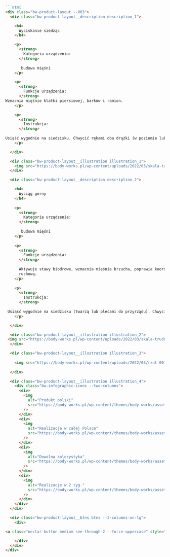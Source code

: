 ```md
```html
<div class="bw-product-layout --003">
  <div class="bw-product-layout__description description_1">

    <h4>
      Wyciskanie siedząc
    </h4>

    <p>
      <strong>
        Kategoria urządzenia:
      </strong>
      
       budowa mięśni
    </p>

    <p>
      <strong>
        Funkcje urządzenia:
      </strong>
Wzmacnia mięśnie klatki piersiowej, barków i ramion.
    </p>

    <p>
      <strong>
        Instrukcja:
      </strong>
      
Usiąść wygodnie na siedzisku. Chwycić rękami oba drążki (w poziomie lub pionie) i odepchnąć od siebie. Wytrzymać chwilę, wrócić do pozycji wyjściowej. Powtarzać ćwiczenie.
    </p>

  </div>

  <div class="bw-product-layout__illustration illustration_1">
    <img src="https://body-works.pl/wp-content/uploads/2022/03/skala-trudnosci-001-12.jpg" alt="Wyciskanie siedząc skala trudności średnie lub trudne">
  </div>

  <div class="bw-product-layout__description description_2">

    <h4>
      Wyciąg górny
    </h4>
    
    <p>
      <strong>
        Kategoria urządzenia:
      </strong>
      
       budowa mięśni
    </p>
    
    <p>
      <strong>
        Funkcje urządzenia:
      </strong>
      
      Aktywuje stawy biodrowe, wzmacnia mięśnie brzucha, poprawia koordynacje
      ruchową.
    </p>
    
    <p>
      <strong>
        Instrukcja:
      </strong>
      
 Usiąść wygodnie na siedzisku (twarzą lub plecami do przyrządu). Chwycić drążek obiema rękami i przyciągnąć do siebie. Wytrzymać chwilę, wrócić do pozycji wyjściowej. Powtarzać ćwiczenie.
    </p>

  </div>

  <div class="bw-product-layout__illustration illustration_2">
 <img src="https://body-works.pl/wp-content/uploads/2022/03/skala-trudnosci-002-12.jpg" alt="Wyciąg górny skala trudności średnie lub trudne">
  </div>

  <div class="bw-product-layout__illustration illustration_3">
    
    <img src="https://body-works.pl/wp-content/uploads/2022/03/rzut-001-15.jpg" alt="Rzut WYCISKANIE SIEDZĄC / WYCIĄG GÓRNY">
    
  </div>

  <div class="bw-product-layout__illustration illustration_4">
    <div class="bw-infographic-icons --two-columns">
      <div>
        <img
          alt="Produkt polski"
          src="https://body-works.pl/wp-content/themes/body-works/assets/img/info-produkt-polski.png"
        />
      </div>
      <div>
        <img
          alt="Realizacje w całej Polsce"
          src="https://body-works.pl/wp-content/themes/body-works/assets/img/info-realizacje.png"
        />
      </div>
      <div>
        <img
          alt="Dowolna kolorystyka"
          src="https://body-works.pl/wp-content/themes/body-works/assets/img/info-kolorystyka.png"
        />
      </div>
      <div>
        <img
          alt="Realizacje w 2 tyg."
          src="https://body-works.pl/wp-content/themes/body-works/assets/img/info-czas.png"
        />
      </div>
    </div>
  </div>

  <div class="bw-product-layout__btns btns --3-columns-on-lg">
    <div>

<a class="nectar-button medium see-through-2 --force-uppercase" style="border-color: rgba(242, 134, 26, 0.75); color: rgb(242, 134, 26); visibility: visible; background-color: transparent;" target="_blank" href="https://body-works.pl/wp-content/uploads/2022/03/BWE_01_02_WYCISKANIE_WYCIAG.pdf" data-color-override="#d673c3" data-hover-color-override="#d673c3" data-hover-text-color-override="#ffffff"><span>Karta katalogowa</span></a><a class="nectar-button medium see-through-2 --force-uppercase" style="border-color: rgba(242, 134, 26, 0.75); color: rgb(242, 134, 26); visibility: visible; background-color: transparent;" target="_blank" href="https://body-works.pl/wp-content/uploads/2022/03/BWE_01_02_WYCISKANIE_WYCIĄG.dwg" data-color-override="#d673c3" data-hover-color-override="#d673c3" data-hover-text-color-override="#ffffff"><span>Rysunek .dwg</span></a><a class="nectar-button medium see-through-2 --force-uppercase" style="border-color: rgba(242, 134, 26, 0.75); color: rgb(242, 134, 26); visibility: visible; background-color: transparent;" target="_blank" href="https://body-works.pl/wp-content/uploads/2022/03/BWE_01_02_WYCISKANIE_WYCIĄG.skp" data-color-override="#d673c3" data-hover-color-override="#d673c3" data-hover-text-color-override="#ffffff"><span>Rysunek .skp</span></a><a class="nectar-button medium see-through-2 --force-uppercase" style="border-color: rgba(242, 134, 26, 0.75); color: rgb(242, 134, 26); visibility: visible; background-color: transparent;" target="_blank" href="https://body-works.pl/wp-content/uploads/2022/03/BWE_01_02_WYCISKANIE_WYCIĄG.max" data-color-override="#d673c3" data-hover-color-override="#d673c3" data-hover-text-color-override="#ffffff"><span>Rysunek .max</span></a><a class="nectar-button medium see-through-2 --force-uppercase" style="border-color: rgba(242, 134, 26, 0.75); color: rgb(242, 134, 26); visibility: visible; background-color: transparent;" target="_blank" href="https://body-works.pl/wp-content/uploads/2022/03/BWE_01_02_WYCISKANIE_WYCIĄG.3ds" data-color-override="#d673c3" data-hover-color-override="#d673c3" data-hover-text-color-override="#ffffff"><span>Rysunek .3ds</span></a>

    </div>
  </div>
</div>
```